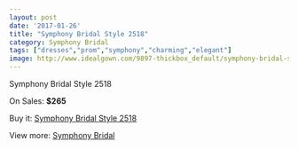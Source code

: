 ```yaml
---
layout: post
date: '2017-01-26'
title: "Symphony Bridal Style 2518"
category: Symphony Bridal
tags: ["dresses","prom","symphony","charming","elegant"]
image: http://www.idealgown.com/9897-thickbox_default/symphony-bridal-style-2518.jpg
---
```

Symphony Bridal Style 2518

On Sales: **$265**
<a href="https://www.idealgown.com/en/symphony-bridal/4090-symphony-bridal-style-2518.html"><amp-img layout="responsive" width="600" height="600" src="//www.idealgown.com/9897-thickbox_default/symphony-bridal-style-2518.jpg" alt="Symphony Bridal Style 2518 0" /></a>
<a href="https://www.idealgown.com/en/symphony-bridal/4090-symphony-bridal-style-2518.html"><amp-img layout="responsive" width="600" height="600" src="//www.idealgown.com/9898-thickbox_default/symphony-bridal-style-2518.jpg" alt="Symphony Bridal Style 2518 1" /></a>

Buy it: [Symphony Bridal Style 2518](https://www.idealgown.com/en/symphony-bridal/4090-symphony-bridal-style-2518.html "Symphony Bridal Style 2518")

View more: [Symphony Bridal](https://www.idealgown.com/en/47-symphony-bridal "Symphony Bridal")